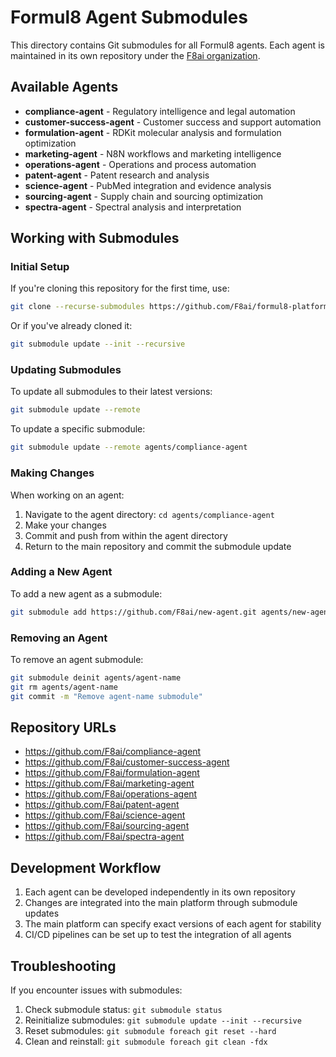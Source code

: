 # Formul8 Agent Submodules

This directory contains Git submodules for all Formul8 agents. Each agent is maintained in its own repository under the [F8ai organization](https://github.com/F8ai).

## Available Agents

- **compliance-agent** - Regulatory intelligence and legal automation
- **customer-success-agent** - Customer success and support automation
- **formulation-agent** - RDKit molecular analysis and formulation optimization
- **marketing-agent** - N8N workflows and marketing intelligence
- **operations-agent** - Operations and process automation
- **patent-agent** - Patent research and analysis
- **science-agent** - PubMed integration and evidence analysis
- **sourcing-agent** - Supply chain and sourcing optimization
- **spectra-agent** - Spectral analysis and interpretation

## Working with Submodules

### Initial Setup

If you're cloning this repository for the first time, use:

```bash
git clone --recurse-submodules https://github.com/F8ai/formul8-platform.git
```

Or if you've already cloned it:

```bash
git submodule update --init --recursive
```

### Updating Submodules

To update all submodules to their latest versions:

```bash
git submodule update --remote
```

To update a specific submodule:

```bash
git submodule update --remote agents/compliance-agent
```

### Making Changes

When working on an agent:

1. Navigate to the agent directory: `cd agents/compliance-agent`
2. Make your changes
3. Commit and push from within the agent directory
4. Return to the main repository and commit the submodule update

### Adding a New Agent

To add a new agent as a submodule:

```bash
git submodule add https://github.com/F8ai/new-agent.git agents/new-agent
```

### Removing an Agent

To remove an agent submodule:

```bash
git submodule deinit agents/agent-name
git rm agents/agent-name
git commit -m "Remove agent-name submodule"
```

## Repository URLs

- https://github.com/F8ai/compliance-agent
- https://github.com/F8ai/customer-success-agent
- https://github.com/F8ai/formulation-agent
- https://github.com/F8ai/marketing-agent
- https://github.com/F8ai/operations-agent
- https://github.com/F8ai/patent-agent
- https://github.com/F8ai/science-agent
- https://github.com/F8ai/sourcing-agent
- https://github.com/F8ai/spectra-agent

## Development Workflow

1. Each agent can be developed independently in its own repository
2. Changes are integrated into the main platform through submodule updates
3. The main platform can specify exact versions of each agent for stability
4. CI/CD pipelines can be set up to test the integration of all agents

## Troubleshooting

If you encounter issues with submodules:

1. Check submodule status: `git submodule status`
2. Reinitialize submodules: `git submodule update --init --recursive`
3. Reset submodules: `git submodule foreach git reset --hard`
4. Clean and reinstall: `git submodule foreach git clean -fdx` 